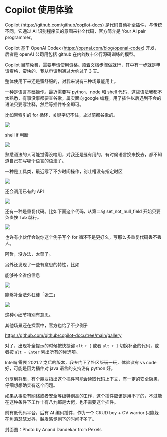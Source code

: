 # Copilot 使用体验

Copilot (https://github.com/github/copilot-docs) 是代码自动补全插件，与传统不同，它通过 AI 识别程序员的意图来补全代码，官方简介是 Your AI pair programmer。

Copilot 基于 OpenAI Codex (https://openai.com/blog/openai-codex) 开发，后者是 openAI 公司用包括 github 在内的数十亿行源码训练的模型。

Copilot 目前免费，需要申请使用资格。顺着文档步骤做就行，其中有一步就是申请资格，蛮快的，我从申请到通过大约过了 3 天。

整体使用下来还是蛮舒服的，对我来说有三种场景能用上。

一种是语言基础操作。最近需要写 python、node 和 shell 代码，这些语法我都不太熟悉，有事没事都要查谷歌，属实面向 google 编程。用了插件以后遇到不会的语法只要写注释，然后等插件补全即可。

比如带索引的 for 循环，关键字记不住，放以前都谷歌的。

![](https://files.mdnice.com/user/18103/7839eea2-4c66-46ea-93ce-3df84b58c94c.png)

shell if 判断

![](https://files.mdnice.com/user/18103/763ebf6c-8d87-4ae8-9db8-64e2073fe0b6.png)

熟悉语法的人可能觉得没啥用，对我还是挺有用的，有时候语言换来换去，都不知道自己在写哪个语言的语法了。

一种是工具类，最近写了不少时间操作，别吐槽没有指定时区

![](https://files.mdnice.com/user/18103/42401736-b988-4abc-9ba3-43421f2538f5.png)

还会调用已有的 API

![](https://files.mdnice.com/user/18103/71c18100-86b8-49f9-82d6-614c00f73eb4.png)

还有一种是重复代码。比如下面这个代码，从第二句 set_not_null_field 开始只要负责按 Tab 就行。

![](https://files.mdnice.com/user/18103/6bad71e4-d484-470a-b0fc-5bb72756cf15.png)

也许有小伙伴会说你这个例子写个 for 循环不是更好么，写那么多重复代码丢不丢人。

阿哲，没办法，太菜了。

另外还发现了一些有意思的特性，比如

能够补全省份信息

![](https://files.mdnice.com/user/18103/39eb14a5-ddb1-4c7d-a21b-660844785280.png)

能够补全法外狂徒「张三」

![](https://files.mdnice.com/user/18103/891a56a9-2a1c-4bfe-98a2-fc4ba9cf3194.png)

这种小细节特别有意思。

其他场景还在探索中，官方也给了不少例子

https://github.com/github/copilot-docs/tree/main/gallery

对了，出现补全提示的时候按快捷键 ```alt + [``` 或者 ```alt + ]``` 切换补全的代码，或者按 ```alt + Enter``` 列出所有的候选项。

Intellij 需要 2021.2 之后的版本，我专门下了社区版玩一玩，体验没有 vs code 好，可能是因为插件对 java 语言的支持没有 python 好。

分享到群里，有个朋友指出这个插件可能会读取代码上下文，有一定的安全隐患，仔细想想确实有这个问题。

如果从事没有网络或者安全等级特别高的工作，这个插件应该是用不了的，不过能在这种条件下工作十有八九都是大佬，也不需要这个插件。

前有低代码平台，后有 AI 编码插件，作为一个 CRUD boy + CV warrior 只能躲在角落瑟瑟发抖，越发感觉剩下的时间不多了。


封面图：Photo by Anand Dandekar from Pexels
